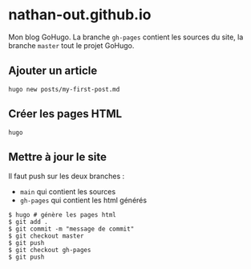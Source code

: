 # nathan-out.github.io

Mon blog GoHugo. La branche `gh-pages` contient les sources du site, la branche `master` tout le projet GoHugo.

## Ajouter un article

`hugo new posts/my-first-post.md`

## Créer les pages HTML

`hugo`

## Mettre à jour le site

Il faut push sur les deux branches :
- `main` qui contient les sources
- `gh-pages` qui contient les html générés

```
$ hugo # génère les pages html
$ git add .
$ git commit -m "message de commit"
$ git checkout master
$ git push
$ git checkout gh-pages
$ git push
```
